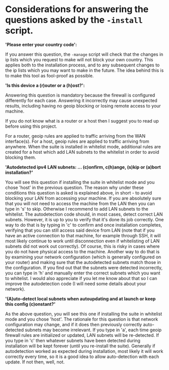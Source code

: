# Considerations for answering the questions asked by the `-install` script.

**'Please enter your country code':**

If you answer this question, the `-manage` script will check that the changes in ip lists which you request to make will not block your own country. This applies both to the installation process, and to any subsequent changes to the ip lists which you may want to make in the future. The idea behind this is to make this tool as fool-proof as possible.

**'Is this device a (r)outer or a (h)ost?':**

Answering this question is mandatory because the firewall is configured differently for each case. Answering it incorrectly may cause unexpected results, including having no geoip blocking or losing remote access to your machine.

If you do not know what is a router or a host then I suggest you to read up before using this project.

For a router, geoip rules are applied to traffic arriving from the WAN interface(s). For a host, geoip rules are applied to traffic arriving from anywhere. When the suite is installed in whitelist mode, additional rules are created for a host which add LAN subnets to the whitelist in order to avoid blocking them.

**'Autodetected ipv4 LAN subnets: ... (c)onfirm, c(h)ange, (s)kip or (a)bort installation?'**

You will see this question if installing the suite in whitelist mode and you chose 'host' in the previous question. The reason why under these conditions this question is asked is explained above, in short - to avoid blocking your LAN from accessing your machine.
If you are absolutely sure that you will not need to access the machine from the LAN then you can type in 's' to skip.
Otherwise I recommend to add LAN subnets to the whitelist.
The autodetection code should, in most cases, detect correct LAN subnets. However, it is up to you to verify that it's done its job correctly.
One way to do that is by typing in 'c' to confirm and once installation completes, verifying that you can still access said device from LAN (note that if you have an active connection to that machine, for example through SSH, it will most likely continue to work until disconnection even if whitelisting of LAN subnets did not work out correctly).
Of course, this is risky in cases where you do not have physical access to the machine.
Another way to do that is by examining your network configuration (which is generally configured on your router) and making sure that the autodetected subnets match those in the configuration.
If you find out that the subnets were detected incorrectly, you can type in 'h' and manually enter the correct subnets which you want to whitelist. I would also appreciate if you let me know about that so I can improve the autodetection code (I will need some details about your network).

**'(A)uto-detect local subnets when autoupdating and at launch or keep this config (c)onstant?'**

As the above question, you will see this one if installing the suite in whitelist mode and you chose 'host'.
The rationale for this question is that network configuration may change, and if it does then previously correctly auto-detected subnets may become irrelevant.
If you type in 'a', each time geoip firewall rules are initialized or updated, LAN subnets will be re-detected.
If you type in 'c' then whatever subnets have been detected during installation will be kept forever (until you re-install the suite).
Generally if autodetection worked as expected during installation, most likely it will work correctly every time, so it is a good idea to allow auto-detection with each update. If not then, well, not.
